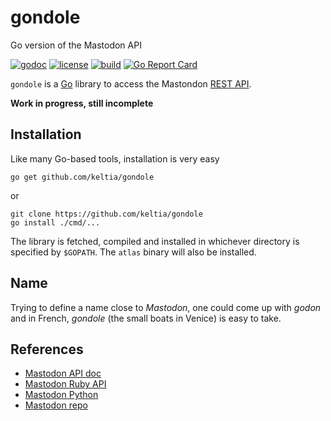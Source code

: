 # gondole

Go version of the Mastodon API

[![godoc](https://img.shields.io/badge/godoc-reference-blue.svg?style=flat)](https://godoc.org/github.com/keltia/gondole) [![license](https://img.shields.io/badge/license-MIT-red.svg?style=flat)](https://raw.githubusercontent.com/keltia/gondole/master/LICENSE) [![build](https://img.shields.io/travis/keltia/gondole.svg?style=flat)](https://travis-ci.org/keltia/gondole) [![Go Report Card](https://goreportcard.com/badge/github.com/keltia/gondole)](https://goreportcard.com/report/github.com/keltia/gondole)

`gondole` is a [Go](https://golang.org/) library to access the Mastondon [REST API](http://www.rubydoc.info/gems/mastodon-api/Mastodon/REST/API).

**Work in progress, still incomplete**

## Installation

Like many Go-based tools, installation is very easy
  
    go get github.com/keltia/gondole

  or
  
    git clone https://github.com/keltia/gondole
    go install ./cmd/...

The library is fetched, compiled and installed in whichever directory is specified by `$GOPATH`.  The `atlas` binary will also be installed. 

## Name

Trying to define a name close to *Mastodon*, one could come up with *godon* and in French, *gondole* (the small boats in Venice) is easy to take.

## References

- [Mastodon API doc](https://github.com/tootsuite/mastodon/blob/master/docs/Using-the-API/API.md)
- [Mastodon Ruby API](http://www.rubydoc.info/gems/mastodon-api/Mastodon/REST/API)
- [Mastodon Python](https://mastodonpy.readthedocs.io/en/latest/)
- [Mastodon repo](https://github.com/tootsuite/mastodon)
